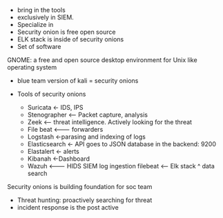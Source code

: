 - bring in the tools 
- exclusively in SIEM.
- Specialize in 
- Security onion is free open source
- ELK stack is inside of security onions
- Set of software

GNOME: a free and open source desktop environment for Unix like operating system
- blue team version of kali = security onions

- Tools of security onions
    - Suricata <- IDS, IPS
    - Stenographer <-- Packet capture, analysis
    - Zeek <-- threat intelligence. Actively looking for the threat
    - File beat <--- forwarders
    - Logstash <-parasing and indexing of logs
    - Elasticsearch <- API goes to JSON database in the backend: 9200
    - Elastalert <- alerts
    - Kibanah <-Dashboard
    - Wazuh <--- HIDS
SIEM  log ingestion
filebeat <-- 
Elk stack ^
data search 


Security onions is building foundation for soc team 

- Threat hunting: proactively searching for threat
- incident response is the post active

